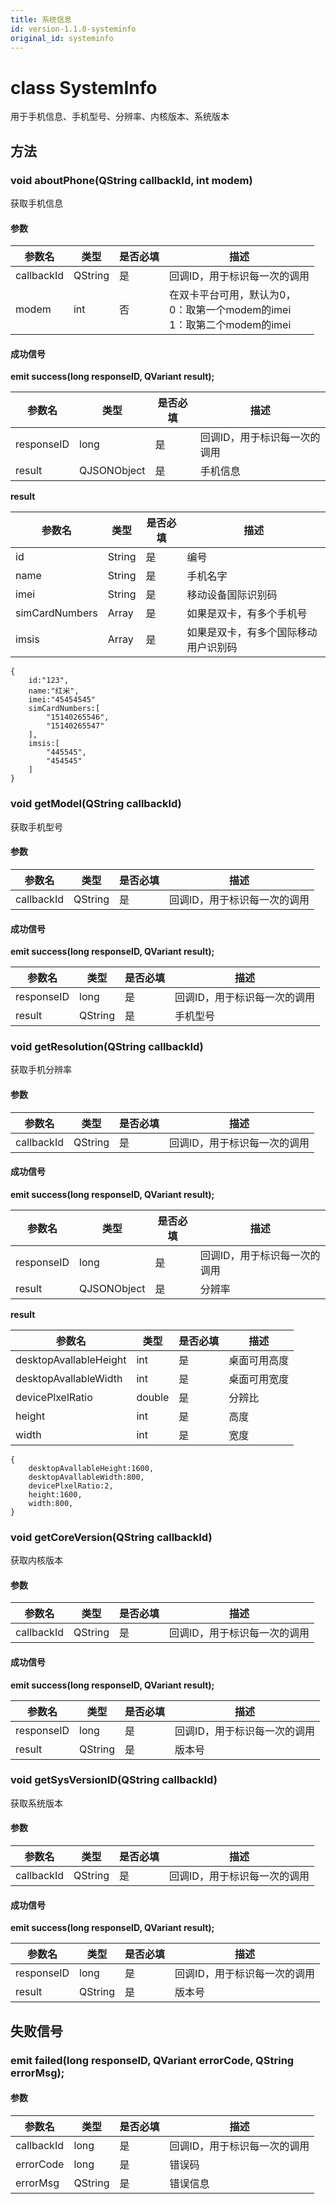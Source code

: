```yaml
---
title: 系统信息
id: version-1.1.0-systeminfo
original_id: systeminfo
---
```


# class SystemInfo

用于手机信息、手机型号、分辨率、内核版本、系统版本

## 方法

### void aboutPhone(QString callbackId, int modem)

获取手机信息

#### 参数

| 参数名     | 类型    | 是否必填 | 描述                                                         |
| ---------- | ------- | -------- | ------------------------------------------------------------ |
| callbackId | QString | 是       | 回调ID，用于标识每一次的调用                                 |
| modem      | int     | 否       | 在双卡平台可用，默认为0，<br />0：取第一个modem的imei<br />1：取第二个modem的imei |

#### 成功信号

**emit success(long responseID, QVariant result);**

| 参数名     | 类型        | 是否必填 | 描述                         |
| ---------- | ----------- | -------- | ---------------------------- |
| responseID | long        | 是       | 回调ID，用于标识每一次的调用 |
| result     | QJSONObject | 是       | 手机信息                     |

**result**

| 参数名         | 类型   | 是否必填 | 描述                                 |
| -------------- | ------ | -------- | ------------------------------------ |
| id             | String | 是       | 编号                                 |
| name           | String | 是       | 手机名字                             |
| imei           | String | 是       | 移动设备国际识别码                   |
| simCardNumbers | Array  | 是       | 如果是双卡，有多个手机号             |
| imsis          | Array  | 是       | 如果是双卡，有多个国际移动用户识别码 |

```
{
	id:"123",
	name:"红米",
	imei:"45454545"
	simCardNumbers:[
		"15140265546",
		"15140265547"
	],
	imsis:[
		"445545",
		"454545"
	]
}
```



### void getModel(QString callbackId)

获取手机型号

#### 参数

| 参数名     | 类型    | 是否必填 | 描述                         |
| ---------- | ------- | -------- | ---------------------------- |
| callbackId | QString | 是       | 回调ID，用于标识每一次的调用 |

#### 成功信号

**emit success(long responseID, QVariant result);**

| 参数名     | 类型    | 是否必填 | 描述                         |
| ---------- | ------- | -------- | ---------------------------- |
| responseID | long    | 是       | 回调ID，用于标识每一次的调用 |
| result     | QString | 是       | 手机型号                     |

### void getResolution(QString callbackId)

获取手机分辨率

#### 参数

| 参数名     | 类型    | 是否必填 | 描述                         |
| ---------- | ------- | -------- | ---------------------------- |
| callbackId | QString | 是       | 回调ID，用于标识每一次的调用 |

#### 成功信号

**emit success(long responseID, QVariant result);**

| 参数名     | 类型        | 是否必填 | 描述                         |
| ---------- | ----------- | -------- | ---------------------------- |
| responseID | long        | 是       | 回调ID，用于标识每一次的调用 |
| result     | QJSONObject | 是       | 分辨率                       |

**result**

| 参数名                 | 类型   | 是否必填 | 描述         |
| ---------------------- | ------ | -------- | ------------ |
| desktopAvallableHeight | int    | 是       | 桌面可用高度 |
| desktopAvallableWidth  | int    | 是       | 桌面可用宽度 |
| devicePlxelRatio       | double | 是       | 分辨比       |
| height                 | int    | 是       | 高度         |
| width                  | int    | 是       | 宽度         |

```
{
	desktopAvallableHeight:1600,
	desktopAvallableWidth:800,
	devicePlxelRatio:2,
	height:1600,
	width:800,
}
```

### void getCoreVersion(QString callbackId)

获取内核版本

#### 参数

| 参数名     | 类型    | 是否必填 | 描述                         |
| ---------- | ------- | -------- | ---------------------------- |
| callbackId | QString | 是       | 回调ID，用于标识每一次的调用 |

#### 成功信号

**emit success(long responseID, QVariant result);**

| 参数名     | 类型    | 是否必填 | 描述                         |
| ---------- | ------- | -------- | ---------------------------- |
| responseID | long    | 是       | 回调ID，用于标识每一次的调用 |
| result     | QString | 是       | 版本号                       |

### void getSysVersionID(QString callbackId)

获取系统版本

#### 参数

| 参数名     | 类型    | 是否必填 | 描述                         |
| ---------- | ------- | -------- | ---------------------------- |
| callbackId | QString | 是       | 回调ID，用于标识每一次的调用 |

#### 成功信号

**emit success(long responseID, QVariant result);**

| 参数名     | 类型    | 是否必填 | 描述                         |
| ---------- | ------- | -------- | ---------------------------- |
| responseID | long    | 是       | 回调ID，用于标识每一次的调用 |
| result     | QString | 是       | 版本号                       |

## 失败信号

### emit failed(long responseID, QVariant errorCode, QString errorMsg);

#### 参数

| 参数名     | 类型    | 是否必填 | 描述                         |
| ---------- | ------- | -------- | ---------------------------- |
| callbackId | long    | 是       | 回调ID，用于标识每一次的调用 |
| errorCode  | long    | 是       | 错误码                       |
| errorMsg   | QString | 是       | 错误信息                     |